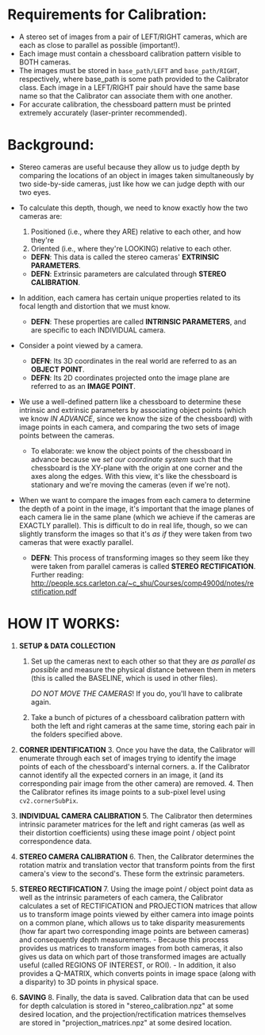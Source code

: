 # Requirements for Calibration:
-   A stereo set of images from a pair of LEFT/RIGHT cameras, which are each as close to parallel as possible
    (important!).
-   Each image must contain a chessboard calibration pattern visible to BOTH cameras.
-   The images must be stored in `base_path/LEFT` and `base_path/RIGHT`, respectively, where base_path is some
    path provided to the Calibrator class. Each image in a LEFT/RIGHT pair should have the same base name so that
    the Calibrator can associate them with one another.
-   For accurate calibration, the chessboard pattern must be printed extremely accurately
    (laser-printer recommended).

# Background:
-   Stereo cameras are useful because they allow us to judge depth by comparing the locations of an object in images
    taken simultaneously by two side-by-side cameras, just like how we can judge depth with our two eyes.

-   To calculate this depth, though, we need to know exactly how the two cameras are:
    1. Positioned (i.e., where they ARE) relative to each other, and how they're
    2. Oriented (i.e., where they're LOOKING) relative to each other.
    -   **DEFN**: This data is called the stereo cameras' **EXTRINSIC PARAMETERS**.
    -   **DEFN**: Extrinsic parameters are calculated through **STEREO CALIBRATION**.

-   In addition, each camera has certain unique properties related to its focal length and distortion that we must
    know.
    -   **DEFN**: These properties are called **INTRINSIC PARAMETERS**, and are specific to each INDIVIDUAL camera.

-   Consider a point viewed by a camera.
    -   **DEFN**: Its 3D coordinates in the real world are referred to as an **OBJECT POINT**.
    -   **DEFN**: Its 2D coordinates projected onto the image plane are referred to as an **IMAGE POINT**.

-   We use a well-defined pattern like a chessboard to determine these intrinsic and extrinsic parameters by
    associating object points (which we know *IN ADVANCE*, since we know the size of the chessboard) with image points
    in each camera, and comparing the two sets of image points between the cameras.
    -   To elaborate: we know the object points of the chessboard in advance because we _set our coordinate system_
        such that the chessboard is the XY-plane with the origin at one corner and the axes along the edges.
        With this view, it's like the chessboard is stationary and we're moving the cameras (even if we're not).

-   When we want to compare the images from each camera to determine the depth of a point in the image, it's important
    that the image planes of each camera lie in the same plane (which we achieve if the cameras are EXACTLY parallel).
    This is difficult to do in real life, though, so we can slightly transform the images so that it's _as if_ they
    were taken from two cameras that were exactly parallel.
    -   **DEFN**: This process of transforming images so they seem like they were taken from parallel cameras is called
              **STEREO RECTIFICATION**.
              Further reading:  http://people.scs.carleton.ca/~c_shu/Courses/comp4900d/notes/rectification.pdf

# HOW IT WORKS:
1.  **SETUP & DATA COLLECTION**
    1.  Set up the cameras next to each other so that they are _as parallel as possible_ and measure the
        physical distance between them in meters (this is called the BASELINE, which is used in other files).
        
        *DO NOT MOVE THE CAMERAS*! If you do, you'll have to calibrate again.
    
    2.  Take a bunch of pictures of a chessboard calibration pattern with both the left and right cameras
        at the same time, storing each pair in the folders specified above.

2.  **CORNER IDENTIFICATION**
    3.  Once you have the data, the Calibrator will enumerate through each set of images trying to identify
        the image points of each of the chessboard's internal corners.
        a.  If the Calibrator cannot identify all the expected corners in an image, it (and its corresponding pair
            image from the other camera) are removed.
    4.  Then the Calibrator refines its image points to a sub-pixel level using `cv2.cornerSubPix`.

3.  **INDIVIDUAL CAMERA CALIBRATION**
    5.  The Calibrator then determines intrinsic parameter matrices for the left and right cameras (as well
        as their distortion coefficients) using these image point / object point correspondence data.

4.  **STEREO CAMERA CALIBRATION**
    6.  Then, the Calibrator determines the rotation matrix and translation vector that transform points from
        the first camera's view to the second's. These form the extrinsic parameters.

5.  **STEREO RECTIFICATION**
    7.  Using the image point / object point data as well as the intrinsic parameters of each camera, the Calibrator
        calculates a set of RECTIFICATION and PROJECTION matrices that allow us to transform image points viewed by
        either camera into image points on a common plane, which allows us to take disparity measurements
        (how far apart two corresponding image points are between cameras) and consequently depth measurements.
        -   Because this process provides us matrices to transform images from both cameras, it also gives us
            data on which part of those transformed images are actually useful (called REGIONS OF INTEREST, or ROI).
        -   In addition, it also provides a Q-MATRIX, which converts points in image space (along with a disparity)
            to 3D points in physical space.

6.  **SAVING**
    8.  Finally, the data is saved. Calibration data that can be used for depth calculation is stored in
        "stereo_calibration.npz" at some desired location, and the projection/rectification matrices themselves
        are stored in "projection_matrices.npz" at some desired location.